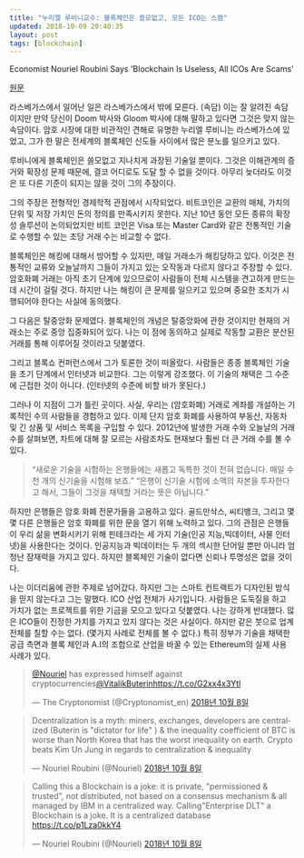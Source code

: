 ```yaml
---
title: "누리엘 루비니교수: 블록체인은 쓸모없고, 모든 ICO는 스캠"
updated: 2018-10-09 20:40:35
layout: post
tags: [blockchain]
---
```


Economist Nouriel Roubini Says 'Blockchain Is Useless, All ICOs Are Scams'

[원문](https://www.forbes.com/sites/naeemaslam/2018/08/31/nouriel-roubini-says-blockchain-is-useless-all-icos-are-scam/)

라스베가스에서 일어난 일은 라스베가스에서 밖에 모른다. (속담) 이는 잘 알려진 속담이지만 만약 당신이 Doom 박사와 Gloom 박사에 대해 말하고 있다면 그것은 맞지 않는 속담이다. 암호 시장에 대한 비관적인 견해로 유명한 누리엘 루비니는 라스베가스에 있었고, 그가 한 말은 전세계의 블록체인 신도들 사이에서 많은 분노를 일으키고 있다.

루비니에게 블록체인은 쓸모없고 지나치게 과장된 기술일 뿐이다. 그것은 이해관계의 증거와 확장성 문제 때문에, 결코 어디로도 도달 할 수 없을 것이다. 아무리 늦더라도 이것은 또 다른 기준이 되지는 않을 것이 그의 주장이다.

그의 주장은 전형적인 경제학적 관점에서 시작되었다. 비트코인은 교환의 매체, 가치의 단위 및 저장 가치인 돈의 정의를 만족시키지 못한다. 지난 10년 동안 모든 종류의 확장성 솔루션이 논의되었지만 비트 코인은 Visa 또는 Master Card와 같은 전통적인 기술로 수행할 수 있는 초당 거래 수는 비교할 수 없다.

블록체인은 해킹에 대해서 방어할 수 있지만, 매일 거래소가 해킹당하고 있다. 이것은 전통적인 교류와 오늘날까지 그들이 가지고 있는 오작동과 다르지 않다고 주장할 수 있다. 암호화폐 거래는 아직 초기 단계에 있으므로이 사람들이 전체 시스템을 견고하게 만드는 데 시간이 걸릴 것다. 하지만 나는 해킹이 큰 문제를 일으키고 있으며 중요한 조치가 시행되어야 한다는 사실에 동의했다.

그 다음은 탈중앙화 문제였다. 블록체인의 개념은 탈중앙화에 관한 것이지만 현재의 거래소는 주로 중앙 집중화되어 있다. 나는 이 점에 동의하고 실제로 작동할 교환은 분산된 거래를 통해 이루어질 것이라고 덧붙였다.

그리고 블록쇼 컨퍼런스에서 그가 토론한 것이 떠올랐다. 사람들은 종종 블록체인 기술을 초기 단계에서 인터넷과 비교한다. 그는 이렇게 강조했다. 이 기술의 채택은 그 수준에 근접한 것이 아니다. (인터넷의 수준에 비할 바가 못된다.)

그러나 이 지점이 그가 틀린 곳이다. 사실, 우리는 (암호화폐) 거래로 계좌를 개설하는 기록적인 수의 사람들을 경험하고 있다. 이제 단지 암호 화폐를 사용하여 부동산, 자동차 및 긴 상품 및 서비스 목록을 구입할 수 있다. 2012년에 발생한 거래 수와 오늘날의 거래 수를 살펴보면, 차트에 대해 잘 모르는 사람조차도 현재보다 훨씬 더 큰 거래 수를 볼 수 있다.

 > “새로운 기술을 시험하는 은행들에는 새롭고 독특한 것이 전혀 없습니다. 매일 수천 개의 신기술을 시험해 보죠.”
 > “은행이 신기술 시험에 소액의 자본을 투자한다고 해서, 그들이 그것을 채택할 거라는 뜻은 아닙니다.”

 하지만 은행들은 암호 화폐 전문가들을 고용하고 있다. 골드만삭스, 씨티뱅크, 그리고 몇몇 다른 은행들은 암호 화폐를 위한 문을 열기 위해 노력하고 있다. 그의 관점은 은행들이 우리 삶을 변화시키기 위해 핀테크라는 세 가지 기술(인공 지능,빅데이터, 사물 인터넷)을 사용한다는 것이다. 인공지능과 빅데이터는 두 개의 섹시한 단어일 뿐만 아니라 엄청난 잠재력을 가지고 있다. 하지만 블록체인 기술이 없다면 신뢰나 투명성은 없을 것이다.

나는 이더리움에 관한 주제로 넘어갔다. 하지만 그는 스마트 컨트랙트가 디자인된 방식을 믿지 않는다고 그는 말했다. ICO 산업 전체가 사기입니다. 사람들은 도둑질을 하고 가치가 없는 프로젝트를 위한 기금을 모으고 있다고 덧붙였다. 나는 강하게 반대했다. 많은 ICO들이 진정한 가치를 가지고 있지 않다는 것은 사실이다. 하지만 같은 붓으로 업계 전체를 칠할 수는 없다. (몇가지 사례로 전체를 볼 수 없다.) 특히 정부가 기술을 채택한 공급 측면과 블록 체인과 A.I의 조합으로 산업을 바꿀 수 있는 Ethereum의 실제 사용 사례가 있다.

<blockquote class="twitter-tweet" data-lang="ko"><p lang="en" dir="ltr"><a href="https://twitter.com/Nouriel?ref_src=twsrc%5Etfw">@Nouriel</a> has expressed himself against cryptocurrencies<a href="https://twitter.com/VitalikButerin?ref_src=twsrc%5Etfw">@VitalikButerin</a><a href="https://t.co/G2xx4x3Ytl">https://t.co/G2xx4x3Ytl</a></p>&mdash; The Cryptonomist (@Cryptonomist_en) <a href="https://twitter.com/Cryptonomist_en/status/1049404923069308928?ref_src=twsrc%5Etfw">2018년 10월 8일</a></blockquote>

<blockquote class="twitter-tweet" data-lang="ko"><p lang="en" dir="ltr">Dcentralization is a myth:  miners, exchanges, developers are centralized (Buterin is &quot;dictator for life&quot; ) &amp; the inequality coefficient of BTC is worse than North Korea that has the worst inequality on earth.  Crypto beats Kim Un Jung in regards to centralization  &amp; inequality</p>&mdash; Nouriel Roubini (@Nouriel) <a href="https://twitter.com/Nouriel/status/1049379800761217030?ref_src=twsrc%5Etfw">2018년 10월 8일</a></blockquote>

<blockquote class="twitter-tweet" data-lang="ko"><p lang="en" dir="ltr">Calling this a Blockchain is a joke: it is private, &quot;permissioned &amp; trusted&quot;, not distributed, not based on a consensus mechanism &amp; all managed by IBM in a centralized way.  Calling&quot;Enterprise DLT&quot; a Blockchain is a joke. It is a centralized database <br> <a href="https://t.co/p1Lza0kkY4">https://t.co/p1Lza0kkY4</a></p>&mdash; Nouriel Roubini (@Nouriel) <a href="https://twitter.com/Nouriel/status/1049276123815825411?ref_src=twsrc%5Etfw">2018년 10월 8일</a></blockquote>
<script async src="https://platform.twitter.com/widgets.js" charset="utf-8"></script>
